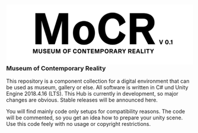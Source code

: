 <img src="mocr_logo.jpg"
     alt="MoCR Logo"
     style="float: left; margin-right: 10px;" />

<hr>
<h3>Museum of Contemporary Reality</h3>

This repository is a component collection for a digital environment that can be used as museum, gallery or else. All software is written in C# und Unity Engine 2018.4.16 (LTS). This Hub is currently in development, so major changes are obvious. Stable releases will be announced here.

You will find mainly code only setups for compatibility reasons. The code will be commented, so you get an idea how to prepare your unity scene. Use this code feely with no usage or copyright restrictions. 
